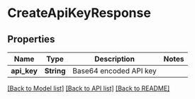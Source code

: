# CreateApiKeyResponse

## Properties

Name | Type | Description | Notes
------------ | ------------- | ------------- | -------------
**api_key** | **String** | Base64 encoded API key | 

[[Back to Model list]](../README.md#documentation-for-models) [[Back to API list]](../README.md#documentation-for-api-endpoints) [[Back to README]](../README.md)


